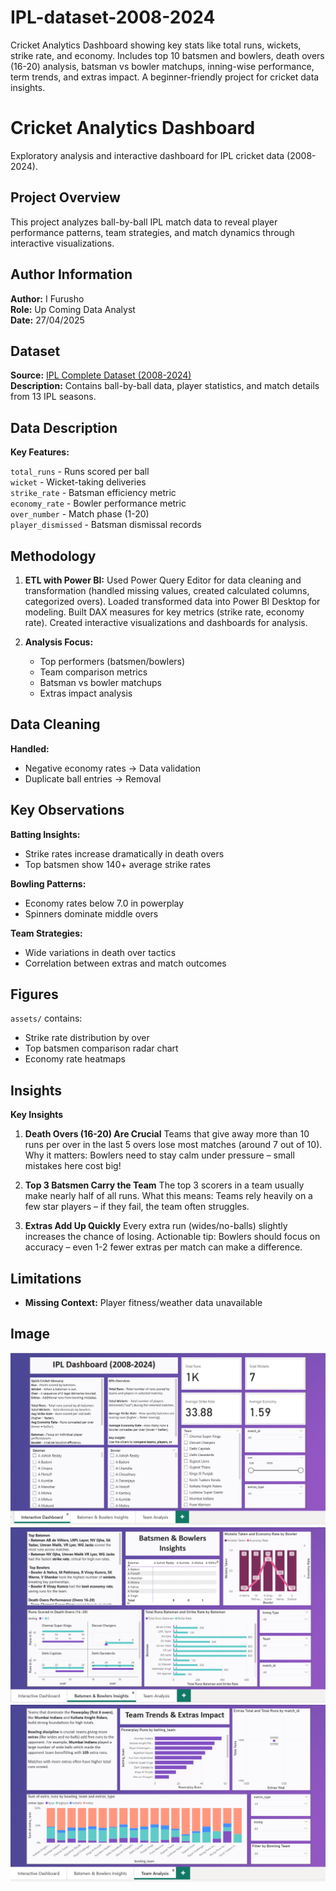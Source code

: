# IPL-dataset-2008-2024
Cricket Analytics Dashboard showing key stats like total runs, wickets, strike rate, and economy. Includes top 10 batsmen and bowlers, death overs (16-20) analysis, batsman vs bowler matchups, inning-wise performance, term trends, and extras impact. A beginner-friendly project for cricket data insights.

# Cricket Analytics Dashboard

Exploratory analysis and interactive dashboard for IPL cricket data (2008-2024).

## Project Overview

This project analyzes ball-by-ball IPL match data to reveal player performance patterns, team strategies, and match dynamics through interactive visualizations.

## Author Information

**Author:** I Furusho  
**Role:** Up Coming Data Analyst  
**Date:** 27/04/2025

## Dataset

**Source:** [IPL Complete Dataset (2008-2024)](https://www.kaggle.com/datasets/patrickb1912/ipl-complete-dataset-20082020)  
**Description:** Contains ball-by-ball data, player statistics, and match details from 13 IPL seasons.

## Data Description

**Key Features:**

`total_runs` - Runs scored per ball  
`wicket` - Wicket-taking deliveries  
`strike_rate` - Batsman efficiency metric  
`economy_rate` - Bowler performance metric  
`over_number` - Match phase (1-20)  
`player_dismissed` - Batsman dismissal records

## Methodology

1. **ETL with Power BI:**
Used Power Query Editor for data cleaning and transformation (handled missing values, created calculated columns, categorized overs).
Loaded transformed data into Power BI Desktop for modeling.
Built DAX measures for key metrics (strike rate, economy rate).
Created interactive visualizations and dashboards for analysis.

2. **Analysis Focus:**  
   - Top performers (batsmen/bowlers)  
   - Team comparison metrics  
   - Batsman vs bowler matchups  
   - Extras impact analysis

## Data Cleaning

**Handled:**
- Negative economy rates → Data validation
- Duplicate ball entries → Removal

## Key Observations

**Batting Insights:**
- Strike rates increase dramatically in death overs
- Top batsmen show 140+ average strike rates

**Bowling Patterns:**
- Economy rates below 7.0 in powerplay
- Spinners dominate middle overs

**Team Strategies:**
- Wide variations in death over tactics
- Correlation between extras and match outcomes

## Figures

`assets/` contains:
- Strike rate distribution by over
- Top batsmen comparison radar chart
- Economy rate heatmaps

## Insights

**Key Insights**
1. **Death Overs (16-20) Are Crucial**
Teams that give away more than 10 runs per over in the last 5 overs lose most matches (around 7 out of 10).
Why it matters: Bowlers need to stay calm under pressure – small mistakes here cost big!

2. **Top 3 Batsmen Carry the Team**
The top 3 scorers in a team usually make nearly half of all runs.
What this means: Teams rely heavily on a few star players – if they fail, the team often struggles.

3. **Extras Add Up Quickly**
Every extra run (wides/no-balls) slightly increases the chance of losing.
Actionable tip: Bowlers should focus on accuracy – even 1-2 fewer extras per match can make a difference.

## Limitations
 
- **Missing Context:** Player fitness/weather data unavailable

## Image
![image alt](https://github.com/YiFurusho/IPL-dataset-2008-2024-/blob/0b685ca4f9e6fa32bd9526758b8543f2404782d8/Screenshot%202025-04-27%20182659.png)
![image alt](https://github.com/YiFurusho/IPL-dataset-2008-2024-/blob/e3971a61719360e476e98d27aeaf54582bfcd37c/Screenshot%202025-04-27%20182723.png)
![image alt](https://github.com/YiFurusho/IPL-dataset-2008-2024-/blob/73e10b261844a06bdb2f9e9e8dd5ce1daaeec02a/Screenshot%202025-04-27%20182740.png)










